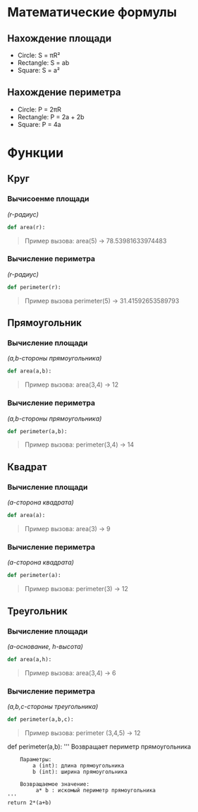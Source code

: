 # Математические формулы
## Нахождение площади
- Circle: S = πR²
- Rectangle: S = ab
- Square: S = a²

## Нахождение периметра
- Circle: P = 2πR
- Rectangle: P = 2a + 2b
- Square: P = 4a

# Функции
## Круг
### Вычисоенме площади
*(r-радиус)*
```python
def area(r):
```
>Пример вызова: area(5) -> 78.53981633974483

### Вычисление периметра
*(r-радиус)*
```python
def perimeter(r):
```
>Пример вызова perimeter(5) -> 31.41592653589793

## Прямоугольник
### Вычисление площади
*(a,b-стороны прямоугольника)*
```python
def area(a,b):
```
> Пример вызова: area(3,4) -> 12

### Вычисление периметра
*(a,b-стороны прямоугольника)*
```python
def perimeter(a,b):
```
>Пример вызова: perimeter(3,4) -> 14

## Квадрат 
### Вычисление площади
*(a-сторона квадрата)*
```python
def area(a):
```
> Пример вызова: area(3) -> 9

### Вычисление периметра 
*(а-сторона квадрата)*
```python
def perimeter(a):
```
>Пример вызова: perimeter(3) -> 12

## Треугольник
### Вычисление площади
*(a-основание, h-высота)*
```python
def area(a,h):
```

> Пример вызова: area(3,4) -> 6

### Вычисление периметра 
*(a,b,c-стороны треугольника)*
```python
def perimeter(a,b,c):
```
>Пример вызова: perimeter (3,4,5) -> 12

def perimeter(a,b):
    '''
    Возвращает периметр прямоугольника

        Параметры:
            a (int): длина прямоугольника
            b (int): ширина прямоугольника

        Возвращаемое значение:
             a* b : искомый периметр прямоугольника
    '''
    return 2*(a+b)